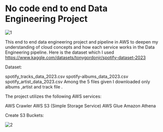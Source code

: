 # No code end to end Data Engineering Project


![1](https://github.com/ChadTPape/No-code-end-to-end-Data-Engineering-Project/assets/131377285/72587afc-2e66-4581-bb25-a39acb439693)


This end to end data engineering project and pipeline in AWS to deepen my understanding of cloud concepts and how each service works in the Data Engineering pipeline. Here is the dataset which I used https://www.kaggle.com/datasets/tonygordonjr/spotify-dataset-2023

Dataset:

spotify_tracks_data_2023.csv
spotify-albums_data_2023.csv
spotify_artist_data_2023.csv
Among the 5 files given I downloaded only albums ,artist and track file .

The project utilizes the following AWS services:

AWS Crawler
AWS S3 (Simple Storage Service)
AWS Glue
Amazon Athena

Create S3 Buckets:

![2](https://github.com/ChadTPape/No-code-end-to-end-Data-Engineering-Project/assets/131377285/51ab699d-c6ba-434b-8996-43dc6e6eb9a0)

